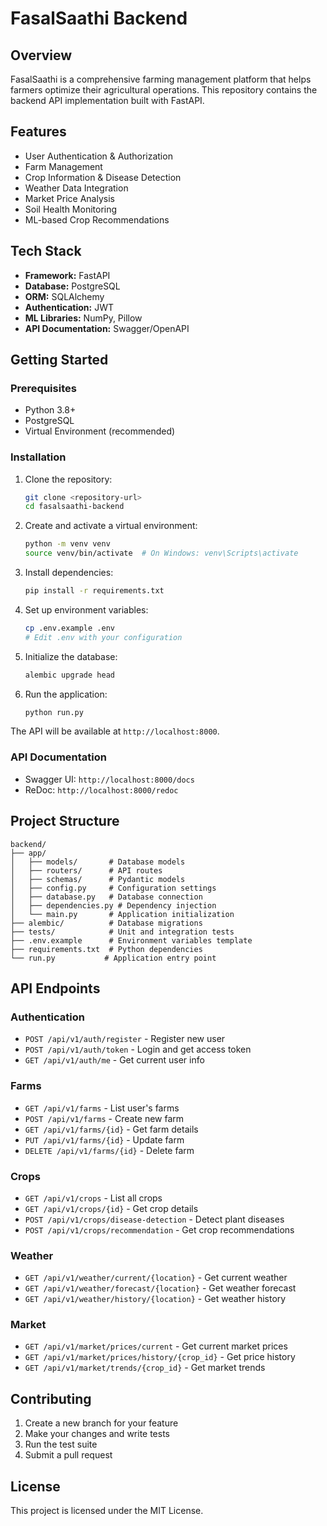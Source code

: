 # FasalSaathi Backend

## Overview

FasalSaathi is a comprehensive farming management platform that helps farmers optimize their agricultural operations. This repository contains the backend API implementation built with FastAPI.

## Features

- User Authentication & Authorization
- Farm Management
- Crop Information & Disease Detection
- Weather Data Integration
- Market Price Analysis
- Soil Health Monitoring
- ML-based Crop Recommendations

## Tech Stack

- **Framework:** FastAPI
- **Database:** PostgreSQL
- **ORM:** SQLAlchemy
- **Authentication:** JWT
- **ML Libraries:** NumPy, Pillow
- **API Documentation:** Swagger/OpenAPI

## Getting Started

### Prerequisites

- Python 3.8+
- PostgreSQL
- Virtual Environment (recommended)

### Installation

1. Clone the repository:
   ```bash
   git clone <repository-url>
   cd fasalsaathi-backend
   ```

2. Create and activate a virtual environment:
   ```bash
   python -m venv venv
   source venv/bin/activate  # On Windows: venv\Scripts\activate
   ```

3. Install dependencies:
   ```bash
   pip install -r requirements.txt
   ```

4. Set up environment variables:
   ```bash
   cp .env.example .env
   # Edit .env with your configuration
   ```

5. Initialize the database:
   ```bash
   alembic upgrade head
   ```

6. Run the application:
   ```bash
   python run.py
   ```

The API will be available at `http://localhost:8000`.

### API Documentation

- Swagger UI: `http://localhost:8000/docs`
- ReDoc: `http://localhost:8000/redoc`

## Project Structure

```
backend/
├── app/
│   ├── models/       # Database models
│   ├── routers/      # API routes
│   ├── schemas/      # Pydantic models
│   ├── config.py     # Configuration settings
│   ├── database.py   # Database connection
│   ├── dependencies.py # Dependency injection
│   └── main.py       # Application initialization
├── alembic/          # Database migrations
├── tests/            # Unit and integration tests
├── .env.example      # Environment variables template
├── requirements.txt  # Python dependencies
└── run.py           # Application entry point
```

## API Endpoints

### Authentication
- `POST /api/v1/auth/register` - Register new user
- `POST /api/v1/auth/token` - Login and get access token
- `GET /api/v1/auth/me` - Get current user info

### Farms
- `GET /api/v1/farms` - List user's farms
- `POST /api/v1/farms` - Create new farm
- `GET /api/v1/farms/{id}` - Get farm details
- `PUT /api/v1/farms/{id}` - Update farm
- `DELETE /api/v1/farms/{id}` - Delete farm

### Crops
- `GET /api/v1/crops` - List all crops
- `GET /api/v1/crops/{id}` - Get crop details
- `POST /api/v1/crops/disease-detection` - Detect plant diseases
- `POST /api/v1/crops/recommendation` - Get crop recommendations

### Weather
- `GET /api/v1/weather/current/{location}` - Get current weather
- `GET /api/v1/weather/forecast/{location}` - Get weather forecast
- `GET /api/v1/weather/history/{location}` - Get weather history

### Market
- `GET /api/v1/market/prices/current` - Get current market prices
- `GET /api/v1/market/prices/history/{crop_id}` - Get price history
- `GET /api/v1/market/trends/{crop_id}` - Get market trends

## Contributing

1. Create a new branch for your feature
2. Make your changes and write tests
3. Run the test suite
4. Submit a pull request

## License

This project is licensed under the MIT License.